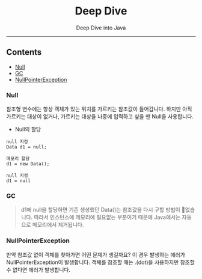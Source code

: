 <div align="center">

# Deep Dive  
Deep Dive into Java

--- 
</div>

## Contents
- [Null](#null)
- [GC](#GC)
- [NullPointerException](#nullpointerexception)

### Null
참조형 변수에는 항상 객체가 있는 위치를 가르키는 참조값이 들어갑니다. 하지만 아직 가르키는 대상이 없거나, 가르키는 대상을 나중에 입력하고 싶을 땐 Null을 사용합니다.

- Null의 할당 
```
null 지정
Data d1 = null;

메모리 할당
d1 = new Data();

null 지정
d1 = null
```

### GC
> d1에 null을 할당하면 기존 생성했던 Data()는 참조값을 다시 구할 방법이 없습니다. 따라서 인스턴스에 메모리에 필요없는 부분이기 때문에 Java에서는 자동으로 메모리에서 제거됩니다. 

### NullPointerException
만약 참조값 없이 객체를 찾아가면 어떤 문제가 생길까요? 이 경우 발생하는 에러가 NullPointerException이 발생합니다. 객체를 참조할 때는 .(dot)을 사용하지만 참조할 수 없다면 에러가 발생합니다. 